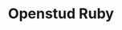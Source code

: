 ---
title: Openstud Ruby
description: A Ruby gem for Openstud.
img: github.jpg
github_repo: openstud-rb
languages: Ruby
category: code
---